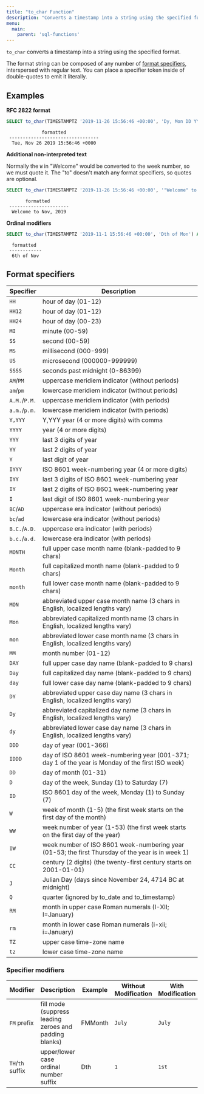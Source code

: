 ```yaml
---
title: "to_char Function"
description: "Converts a timestamp into a string using the specified format."
menu:
  main:
    parent: 'sql-functions'
---
```


`to_char` converts a timestamp into a string using the specified format.

The format string can be composed of any number of [format
specifiers](#format-specifiers), interspersed with regular text. You can place a
specifier token inside of double-quotes to emit it literally.

## Examples

**RFC 2822 format**

```sql
SELECT to_char(TIMESTAMPTZ '2019-11-26 15:56:46 +00:00', 'Dy, Mon DD YYYY HH24:MI:SS +0000') AS formatted
```
```nofmt
             formatted
 ---------------------------------
  Tue, Nov 26 2019 15:56:46 +0000
```

**Additional non-interpreted text**

Normally the `W` in "Welcome" would be converted to the week number, so we must quote it.
The "to" doesn't match any format specifiers, so quotes are optional.

```sql
SELECT to_char(TIMESTAMPTZ '2019-11-26 15:56:46 +00:00', '"Welcome" to Mon, YYYY') AS formatted
```
```nofmt
       formatted
 ----------------------
  Welcome to Nov, 2019
```

**Ordinal modifiers**

```sql
SELECT to_char(TIMESTAMPTZ '2019-11-1 15:56:46 +00:00', 'Dth of Mon') AS formatted
```
```nofmt
  formatted
 ------------
  6th of Nov
```

## Format specifiers

| Specifier     | Description                                                                                      |
|---------------|--------------------------------------------------------------------------------------------------|
| `HH`          | hour of day (01-12)                                                                              |
| `HH12`        | hour of day (01-12)                                                                              |
| `HH24`        | hour of day (00-23)                                                                              |
| `MI`          | minute (00-59)                                                                                   |
| `SS`          | second (00-59)                                                                                   |
| `MS`          | millisecond (000-999)                                                                            |
| `US`          | microsecond (000000-999999)                                                                      |
| `SSSS`        | seconds past midnight (0-86399)                                                                  |
| `AM`/`PM`     | uppercase meridiem indicator (without periods)                                                   |
| `am`/`pm`     | lowercase meridiem indicator (without periods)                                                   |
| `A.M.`/`P.M.` | uppercase meridiem indicator (with periods)                                                      |
| `a.m.`/`p.m.` | lowercase meridiem indicator (with periods)                                                      |
| `Y,YYY`       | Y,YYY year (4 or more digits) with comma                                                         |
| `YYYY`        | year (4 or more digits)                                                                          |
| `YYY`         | last 3 digits of year                                                                            |
| `YY`          | last 2 digits of year                                                                            |
| `Y`           | last digit of year                                                                               |
| `IYYY`        | ISO 8601 week-numbering year (4 or more digits)                                                  |
| `IYY`         | last 3 digits of ISO 8601 week-numbering year                                                    |
| `IY`          | last 2 digits of ISO 8601 week-numbering year                                                    |
| `I`           | last digit of ISO 8601 week-numbering year                                                       |
| `BC`/`AD`     | uppercase era indicator (without periods)                                                        |
| `bc`/`ad`     | lowercase era indicator (without periods)                                                        |
| `B.C.`/`A.D.` | uppercase era indicator (with periods)                                                           |
| `b.c.`/`a.d.` | lowercase era indicator (with periods)                                                           |
| `MONTH`       | full upper case month name (blank-padded to 9 chars)                                             |
| `Month`       | full capitalized month name (blank-padded to 9 chars)                                            |
| `month`       | full lower case month name (blank-padded to 9 chars)                                             |
| `MON`         | abbreviated upper case month name (3 chars in English, localized lengths vary)                   |
| `Mon`         | abbreviated capitalized month name (3 chars in English, localized lengths vary)                  |
| `mon`         | abbreviated lower case month name (3 chars in English, localized lengths vary)                   |
| `MM`          | month number (01-12)                                                                             |
| `DAY`         | full upper case day name (blank-padded to 9 chars)                                               |
| `Day`         | full capitalized day name (blank-padded to 9 chars)                                              |
| `day`         | full lower case day name (blank-padded to 9 chars)                                               |
| `DY`          | abbreviated upper case day name (3 chars in English, localized lengths vary)                     |
| `Dy`          | abbreviated capitalized day name (3 chars in English, localized lengths vary)                    |
| `dy`          | abbreviated lower case day name (3 chars in English, localized lengths vary)                     |
| `DDD`         | day of year (001-366)                                                                            |
| `IDDD`        | day of ISO 8601 week-numbering year (001-371; day 1 of the year is Monday of the first ISO week) |
| `DD`          | day of month (01-31)                                                                             |
| `D`           | day of the week, Sunday (1) to Saturday (7)                                                      |
| `ID`          | ISO 8601 day of the week, Monday (1) to Sunday (7)                                               |
| `W`           | week of month (1-5) (the first week starts on the first day of the month)                        |
| `WW`          | week number of year (1-53) (the first week starts on the first day of the year)                  |
| `IW`          | week number of ISO 8601 week-numbering year (01-53; the first Thursday of the year is in week 1) |
| `CC`          | century (2 digits) (the twenty-first century starts on 2001-01-01)                               |
| `J`           | Julian Day (days since November 24, 4714 BC at midnight)                                         |
| `Q`           | quarter (ignored by to_date and to_timestamp)                                                    |
| `RM`          | month in upper case Roman numerals (I-XII; I=January)                                            |
| `rm`          | month in lower case Roman numerals (i-xii; i=January)                                            |
| `TZ`          | upper case time-zone name                                                                        |
| `tz`          | lower case time-zone name                                                                        |

### Specifier modifiers

| Modifier         | Description                                            | Example | Without Modification | With Modification |
|------------------|--------------------------------------------------------|---------|----------------------|-------------------|
| `FM` prefix      | fill mode (suppress leading zeroes and padding blanks) | FMMonth | `July    `           | `July`            |
| `TH`/`th` suffix | upper/lower case ordinal number suffix                 | Dth     | `1`                  | `1st`             |
